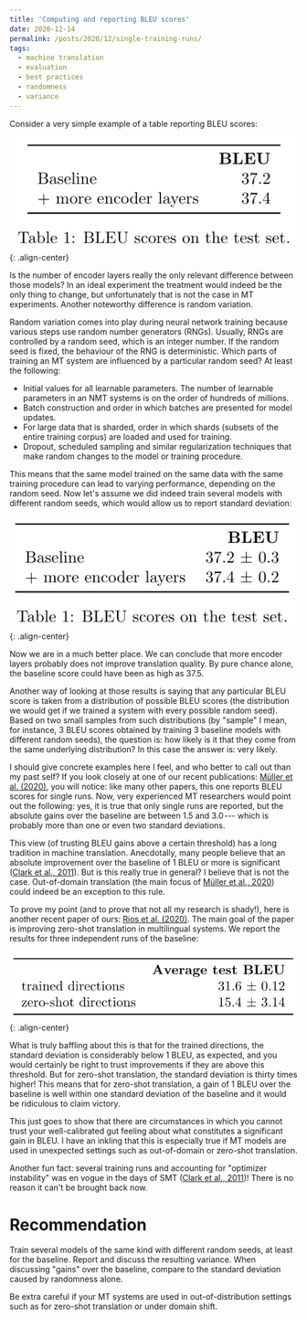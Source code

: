 ```yaml
---
title: 'Computing and reporting BLEU scores'
date: 2020-12-14
permalink: /posts/2020/12/single-training-runs/
tags:
  - machine translation
  - evaluation
  - best practices
  - randomness
  - variance
---
```


Consider a very simple example of a table reporting BLEU scores:

![simple BLEU table](/images/single-training-runs-1.png){: .align-center}

Is the number of encoder layers really the only relevant difference between those models? In an ideal experiment the treatment would
indeed be the only thing to change, but unfortunately that is not the case in MT experiments. Another noteworthy difference is random variation.

Random variation comes into play during neural network training because various steps use random number generators (RNGs).
Usually, RNGs are controlled by a random seed, which is an integer number. If the random seed is fixed, the behaviour of the RNG is
deterministic. Which parts of training an MT system are influenced by a particular random seed? At least the following:

* Initial values for all learnable parameters. The number of learnable parameters in an NMT systems is on the order of hundreds of millions.
* Batch construction and order in which batches are presented for model updates.
* For large data that is sharded, order in which shards (subsets of the entire training corpus) are loaded and used for training.
* Dropout, scheduled sampling and similar regularization techniques that make random changes to the model or training procedure.

This means that the same model trained on the same data with the same training procedure can lead to varying performance, depending on the
random seed. Now let's assume we did indeed train several models with different random seeds, which would allow us to report standard deviation:

![BLEU results of several runs with variance](/images/single-training-runs-2.png){: .align-center}

Now we are in a much better place. We can conclude that more encoder layers probably does not improve translation quality. By pure chance alone,
the baseline score could have been as high as 37.5.

Another way of looking at those results is saying that any particular BLEU score is taken from a distribution of possible BLEU scores (the distribution
we would get if we trained a system with every possible random seed). Based on two small samples from such distributions (by "sample" I mean, for instance,
3 BLEU scores obtained by training 3 baseline models with different random seeds), the question is: how likely is it that they come from the same underlying
distribution? In this case the answer is: very likely.

I should give concrete examples here I feel, and who better to call out than my past self? If you look closely at one of our recent publications:
[Müller et al. (2020)](https://www.aclweb.org/anthology/2020.amta-research.14/), you will notice: like many other papers, this one reports BLEU scores for single runs.
Now, very experienced MT researchers would point out the following: yes, it is true that only single runs are reported, but the absolute gains over the baseline
are between 1.5 and 3.0 --- which is probably more than one or even two standard deviations.

This view (of trusting BLEU gains above a certain threshold) has a long tradition in machine translation. Anecdotally, many people believe that an absolute
improvement over the baseline of 1 BLEU or more is significant ([Clark et al., 2011](https://www.aclweb.org/anthology/P11-2031.pdf)). But is this really true in general? I believe that is not the case.
Out-of-domain translation (the main focus of [Müller et al., 2020](https://www.aclweb.org/anthology/2020.amta-research.14/)) could indeed be an exception to this rule.

To prove my point (and to prove that not all my research is shady!), here is another recent paper of ours: [Rios et al. (2020)](https://www.statmt.org/wmt20/pdf/2020.wmt-1.64.pdf). The main goal of the paper
is improving zero-shot translation in multilingual systems. We report the results for three independent runs of the baseline:

![Numbers taken from Rios et al. (2020)](/images/single-training-runs-3.png){: .align-center}

What is truly baffling about this is that for the trained directions, the standard deviation is considerably below 1
BLEU, as expected, and you would certainly be right to trust improvements if they are above this threshold. But for zero-shot translation, the standard
deviation is thirty times higher! This means that for zero-shot translation, a gain of 1 BLEU over the baseline is well within one standard deviation of
the baseline and it would be ridiculous to claim victory.

This just goes to show that there are circumstances in which you cannot trust your well-calibrated gut feeling about what constitutes a significant gain
in BLEU. I have an inkling that this is especially true if MT models are used in unexpected settings such as out-of-domain or zero-shot translation.

Another fun fact: several training runs and accounting for "optimizer instability" was en vogue in the days of SMT ([Clark et al., 2011](https://www.aclweb.org/anthology/P11-2031.pdf))! There is no
reason it can't be brought back now.

Recommendation
==============

Train several models of the same kind with different random seeds, at least for the baseline. Report and discuss the resulting variance.
When discussing "gains" over the baseline, compare to the standard deviation caused by randomness alone.

Be extra careful if your MT systems are used in out-of-distribution settings such as for zero-shot translation or under domain shift.
